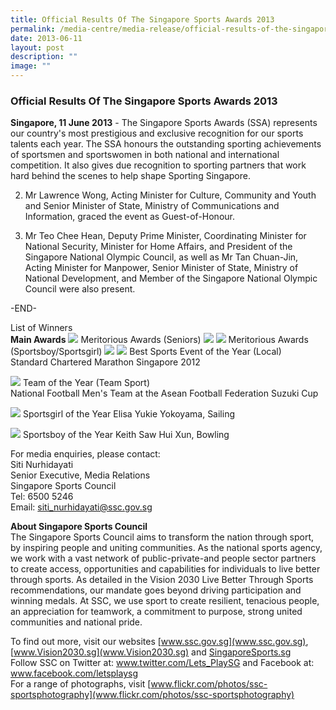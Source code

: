 ```yaml
---
title: Official Results Of The Singapore Sports Awards 2013
permalink: /media-centre/media-release/official-results-of-the-singapore-sports-awards-2013/
date: 2013-06-11
layout: post
description: ""
image: ""
---
```

### **Official Results Of The Singapore Sports Awards 2013**


**Singapore, 11 June 2013** - The Singapore Sports Awards (SSA) represents our country's most prestigious and exclusive recognition for our sports talents each year. The SSA honours the outstanding sporting achievements of sportsmen and sportswomen in both national and international competition. It also gives due recognition to sporting partners that work hard behind the scenes to help shape Sporting Singapore.

2. Mr Lawrence Wong, Acting Minister for Culture, Community and Youth and Senior Minister of State, Ministry of Communications and Information, graced the event as Guest-of-Honour.

3. Mr Teo Chee Hean, Deputy Prime Minister, Coordinating Minister for National Security, Minister for Home Affairs, and President of the Singapore National Olympic Council, as well as Mr Tan Chuan-Jin, Acting Minister for Manpower, Senior Minister of State, Ministry of National Development, and Member of the Singapore National Olympic Council were also present.

-END-

List of Winners
<br>
**Main Awards**
![](/images/Media%20Centre/Media%20Release/2013/June/OFFICIALRESULTSOFTHESINGAPORESPORTSAWARDS2013MainPar0054Imagegif.gif)
Meritorious Awards (Seniors)
![](/images/Media%20Centre/Media%20Release/2013/June/OFFICIALRESULTSOFTHESINGAPORESPORTSAWARDS2013MainPar0055Imagegif.gif)
![](/images/Media%20Centre/Media%20Release/2013/June/OFFICIALRESULTSOFTHESINGAPORESPORTSAWARDS2013MainPar0056Imagegif.gif)
Meritorious Awards (Sportsboy/Sportsgirl)
![](/images/Media%20Centre/Media%20Release/2013/June/OFFICIALRESULTSOFTHESINGAPORESPORTSAWARDS2013MainPar0057Imagegif.gif)
![](/images/Media%20Centre/Media%20Release/2013/June/OFFICIALRESULTSOFTHESINGAPORESPORTSAWARDS2013MainPar0064Imagegif.gif)
Best Sports Event of the Year (Local)
<br>Standard Chartered Marathon Singapore 2012

![](/images/Media%20Centre/Media%20Release/2013/June/OFFICIALRESULTSOFTHESINGAPORESPORTSAWARDS2013MainPar0066Imagegif.gif)
Team of the Year (Team Sport)
<br>National Football Men's Team at the Asean Football Federation Suzuki Cup

![](/images/Media%20Centre/Media%20Release/2013/June/OFFICIALRESULTSOFTHESINGAPORESPORTSAWARDS2013MainPar0068Imagegif.gif)
Sportsgirl of the Year
Elisa Yukie Yokoyama, Sailing

![](/images/Media%20Centre/Media%20Release/2013/June/OFFICIALRESULTSOFTHESINGAPORESPORTSAWARDS2013MainPar0070Imagegif.gif)
Sportsboy of the Year
Keith Saw Hui Xun, Bowling


For media enquiries, please contact:
<br>
Siti Nurhidayati 
<br>Senior Executive, Media Relations 
<br>Singapore Sports Council
<br>Tel: 6500 5246 
<br>Email: siti_nurhidayati@ssc.gov.sg


**About Singapore Sports Council**
<br>
The Singapore Sports Council aims to transform the nation through sport, by inspiring people and uniting communities. As the national sports agency, we work with a vast network of public-private-and people sector partners to create access, opportunities and capabilities for individuals to live better through sports. As detailed in the Vision 2030 Live Better Through Sports recommendations, our mandate goes beyond driving participation and winning medals. At SSC, we use sport to create resilient, tenacious people, an appreciation for teamwork, a commitment to purpose, strong united communities and national pride.

To find out more, visit our websites [www.ssc.gov.sg](www.ssc.gov.sg), [www.Vision2030.sg](www.Vision2030.sg) and [SingaporeSports.sg](SingaporeSports.sg)
<br>
Follow SSC on Twitter at: www.twitter.com/Lets_PlaySG and Facebook at: www.facebook.com/letsplaysg
<br>
For a range of photographs, visit [www.flickr.com/photos/ssc-sportsphotography](www.flickr.com/photos/ssc-sportsphotography)